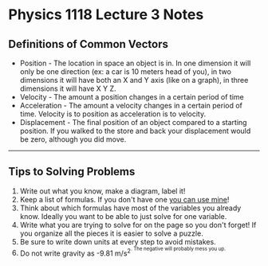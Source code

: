 # Physics 1118 Lecture 3 Notes

## Definitions of Common Vectors

* Position - The location in space an object is in. In one dimension it will only be one direction (ex: a car is 10 meters head of you), in two dimensions it will have both an X and Y axis (like on a graph), in three dimensions it will have X Y Z.
* Velocity - The amount a position changes in a certain period of time
* Acceleration - The amount a velocity changes in a certain period of time. Velocity is to position as acceleration is to velocity.
* Displacement - The final position of an object compared to a starting position. If you walked to the store and back your displacement would be zero, although you did move.

---

## Tips to Solving Problems

1. Write out what you know, make a diagram, label it!
2. Keep a list of formulas. If you don't have one [you can use mine](physics-1118-formula-sheet.md)!
3. Think about which formulas have most of the variables you already know. Ideally you want to be able to just solve for one variable.
4. Write what you are trying to solve for on the page so you don't forget! If you organize all the pieces it is easier to solve a puzzle.
5. Be sure to write down units at every step to avoid mistakes.
6. Do not write gravity as -9.81 m/s<sup>2<sup>. The negative will probably mess you up. 
